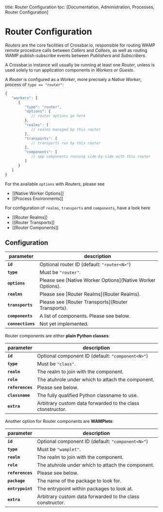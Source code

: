 title: Router Configuration
toc: [Documentation, Administration, Processes, Router Configuration]

# Router Configuration

*Routers* are the core facilities of Crossbar.io, responsible for routing WAMP remote procedure calls between *Callers* and *Callees*, as well as routing WAMP publish-subscribe events between *Publishers* and *Subscribers*.

A Crossbar.io instance will usually be running at least one *Router*, unless is used solely to run application components in *Workers* or *Guests*.

A *Router* is configured as a *Worker*, more precisely a *Native Worker*, process of `type == "router"`:

```javascript
{
   "workers": [
      {
         "type": "router",
         "options": {
            // router options go here
         },
         "realms": [
            // realms managed by this router
         ],
         "transports": [
            // transports run by this router
         ],
         "components": [
            // app components running side-by-side with this router
         ]
      }
   ]
}
```

For the available `options` with *Routers*, please see

* [[Native Worker Options]]
* [[Process Environments]]

For configuration of `realms`, `transports` and `components`, have a look here

* [[Router Realms]]
* [[Router Transports]]
* [[Router Components]]


## Configuration

parameter | description
---|---
**`id`** | Optional router ID (default: `"router<N>"`)
**`type`** | Must be `"router"`.
**`options`** | Please see [Native Worker Options](Native Worker Options).
**`realms`** | Please see [Router Realms](Router Realms).
**`transports`** | Please see [Router Transports](Router Transports).
**`components`** | A list of components. Please see below.
**`connections`** | Not yet implemented.

Router components are either **plain Python classes**:

parameter | description
---|---
**`id`** | Optional component ID (default: `"component<N>"`)
**`type`** | Must be `"class"`.
**`realm`** | The realm to join with the component.
**`role`** | The atuhrole under which to attach the component.
**`references`** | Please see below.
**`classname`** | The fully qualified Python classname to use.
**`extra`** | Arbitrary custom data forwarded to the class ctonstructor.

Another option for Router components are **WAMPlets**:

parameter | description
---|---
**`id`** | Optional component ID (default: `"component<N>"`)
**`type`** | Must be `"wamplet"`.
**`realm`** | The realm to join with the component.
**`role`** | The atuhrole under which to attach the component.
**`references`** | Please see below.
**`package`** | The name of the package to look for.
**`entrypoint`** | The entrypoint within packages to look at.
**`extra`** | Arbitrary custom data forwarded to the class constructor.
